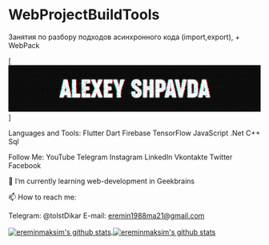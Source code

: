 # WebProjectBuildTools
 Занятия по разбору подходов асинхронного кода (import,export), + WebPack

[![Header](https://github.com/AlexeyShpavda/alexeyshpavda/blob/master/assets/header.png)]


Languages and Tools:
Flutter Dart Firebase TensorFlow JavaScript .Net C++ Sql

Follow Me:
YouTube Telegram Instagram LinkedIn Vkontakte Twitter Facebook


🌱 I’m currently learning web-development in Geekbrains

📫 How to reach me:

Telegram: @tolstDikar
E-mail: eremin1988ma21@gmail.com

<a href="https://github.com/ereminmaksim/github-readme-stats">
  <img align="center" src="https://github-readme-stats.anuraghazra1.vercel.app/api?username=ereminmaksim&show_icons=true&include_all_commits=true&theme=radical" alt="ereminmaksim's github stats" />
  <img align="center" src="https://github-readme-stats.anuraghazra1.vercel.app/api?username=ereminmaksim&show_icons=true&include_all_commits=true&theme=material-palenight" alt="ereminmaksim's github stats" />


